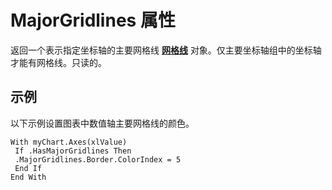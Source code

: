 
# MajorGridlines 属性

返回一个表示指定坐标轴的主要网格线 **[网格线](8879cdea-609f-5994-3fb6-3a9d5fa849b4.md)** 对象。仅主要坐标轴组中的坐标轴才能有网格线。只读的。


## 示例

以下示例设置图表中数值轴主要网格线的颜色。


```
With myChart.Axes(xlValue) 
 If .HasMajorGridlines Then 
 .MajorGridlines.Border.ColorIndex = 5 
 End If 
End With
```

